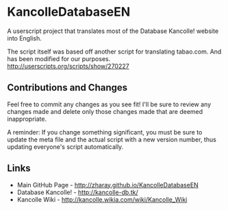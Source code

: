 KancolleDatabaseEN
==================

A userscript project that translates most of the Database Kancolle! website into English.

The script itself was based off another script for translating tabao.com. And has been modified for our purposes.
http://userscripts.org/scripts/show/270227

Contributions and Changes
-------------------------

Feel free to commit any changes as you see fit! I'll be sure to review any changes made and delete only those changes made that are deemed inappropriate.

A reminder: If you change something significant, you must be sure to update the meta file and the actual script with a new version number, thus updating everyone's script automatically.

Links
-----
* Main GitHub Page - http://zharay.github.io/KancolleDatabaseEN
* Database Kancolle! - http://kancolle-db.tk/
* Kancolle Wiki - http://kancolle.wikia.com/wiki/Kancolle_Wiki
